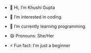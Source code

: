 - 👋 Hi, I’m Khushi Gupta
- 👀 I’m interested in coding.
- 🌱 I’m currently learning programming.


- 😄 Pronouns: She/Her
- ⚡ Fun fact: I'm just a beginner

<!---
khushi19-code/khushi19-code is a ✨ special ✨ repository because its `README.md` (this file) appears on your GitHub profile.
You can click the Preview link to take a look at your changes.
--->
